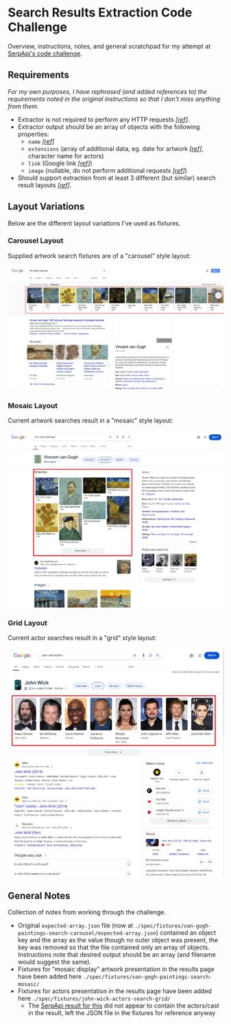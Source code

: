 # Search Results Extraction Code Challenge

Overview, instructions, notes, and general scratchpad for my attempt at [SerpApi's code challenge](https://github.com/serpapi/code-challenge).

## Requirements

_For my own purposes, I have rephrased (and added references to) the requirements noted in the original instructions so that I don't miss anything from them._

- Extractor is not required to perform any HTTP requests _[[ref](./instructions/README.md#:~:text=No%20extra%20HTTP%20requests%20should%20be%20needed%20for%20anything.)]_.
- Extractor output should be an array of objects with the following properties:
  - `name` _[[ref](./instructions/README.md#:~:text=Extract%20the%20painting%20name%2C)]_
  - `extensions` (array of additional data, eg. date for artwork _[[ref](./instructions/README.md#:~:text=extensions%20array%20(date))]_, character name for actors)
  - `link` (Google link _[[ref](./instructions/README.md#:~:text=extensions%20array%20(date)%2C-,and%20Google%20link%20in,-an%20array.)]_)
  - `image` (nullable, do not perform additional requests _[[ref](./instructions/README.md#:~:text=not%20the%20ones%20where%20extra%20requests%20are%20needed)]_)
- Should support extraction from at least 3 different (but similar) search result layouts _[[ref](./instructions/README.md#:~:text=Test%20against%202%20other%20similar%20result%20pages)]_.

## Layout Variations

Below are the different layout variations I've used as fixtures.

### Carousel Layout

Supplied artwork search fixtures are of a "carousel" style layout:

![Carousel style layout](./spec/fixtures/van-gogh-paintings-search-carousel/screenshot.png?raw=true "Carousel style layout")

### Mosaic Layout

Current artwork searches result in a "mosaic" style layout:

![Mosaic style layout](./spec/fixtures/van-gogh-paintings-search-mosaic/screenshot.png?raw=true "Mosaic style layout")

### Grid Layout

Current actor searches result in a "grid" style layout:

![Grid style layout](./spec/fixtures/john-wick-actors-search-grid/screenshot.png?raw=true "Grid style layout")

## General Notes

Collection of notes from working through the challenge.

- Original `expected-array.json` file (now at `./spec/fixtures/van-gogh-paintings-search-carousel/expected-array.json`) contained an object key and the array as the value though no outer object was present, the key was removed so that the file contained only an array of objects. Instructions note that desired output should be an array (and filename would suggest the same).
- Fixtures for "mosaic display" artwork presentation in the results page have been added here `./spec/fixtures/van-gogh-paintings-search-mosaic/`
- Fixtures for actors presentation in the results page have been added here `./spec/fixtures/john-wick-actors-search-grid/`
  - The [SerpApi result for this](./spec/fixtures/john-wick-actors-search-grid/serpapi-search-result.json) did not appear to contain the actors/cast in the result, left the JSON file in the fixtures for reference anyway
